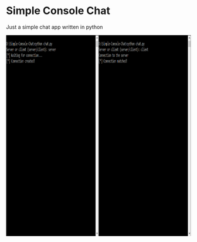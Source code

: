 # Simple Console Chat

Just a simple chat app written in python

<img  height=550 src="https://github.com/gaborvecsei/Simple-Console-Chat/blob/master/GIF.gif" />
